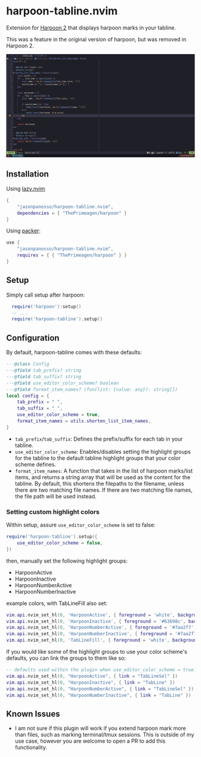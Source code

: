 # harpoon-tabline.nvim

Extension for [Harpoon 2](https://github.com/ThePrimeagen/harpoon/tree/harpoon2)
that displays harpoon marks in your tabline.

This was a feature in the original version of harpoon, but was removed in
Harpoon 2.

![example image showing tabline](assets/tabline.png)

## Installation

Using [lazy.nvim](https://github.com/folke/lazy.nvim)

```lua
{
    "jasonpanosso/harpoon-tabline.nvim",
    dependencies = { "ThePrimeagen/harpoon" }
}
```

Using [packer](https://github.com/wbthomason/packer.nvim):

```lua
use {
    "jasonpanosso/harpoon-tabline.nvim",
    requires = { { "ThePrimeagen/harpoon" } }
}
```

## Setup

Simply call setup after harpoon:

```lua
  require('harpoon'):setup()
  -- ...
  require('harpoon-tabline').setup()
```

## Configuration

By default, harpoon-tabline comes with these defaults:

```lua
---@class Config
---@field tab_prefix? string
---@field tab_suffix? string
---@field use_editor_color_scheme? boolean
---@field format_item_names? (fun(list: {value: any}): string[])
local config = {
    tab_prefix = " ",
    tab_suffix = " ",
    use_editor_color_scheme = true,
    format_item_names = utils.shorten_list_item_names,
}
```

- `tab_prefix`/`tab_suffix`: Defines the prefix/suffix for each tab in your tabline.
- `use_editor_color_scheme`: Enables/disables setting the highlight groups for
  the tabline to the default tabline highlight groups that your color scheme defines.
- `format_item_names`: A function that takes in the list of harpoon marks/list
  items, and returns a string array that will be used as the content for the
  tabline. By default, this shortens the filepaths to the filename, unless there
  are two matching file names. If there are two matching file names, the file
  path will be used instead.

### Setting custom highlight colors

Within setup, assure `use_editor_color_scheme` is set to false:

```lua
require('harpoon-tabline').setup({
    use_editor_color_scheme = false,
})
```

then, manually set the following highlight groups:

- HarpoonActive
- HarpoonInactive
- HarpoonNumberActive
- HarpoonNumberInactive

example colors, with TabLineFill also set:

```lua
vim.api.nvim_set_hl(0, 'HarpoonActive', { foreground = 'white', background = 'NONE' })
vim.api.nvim_set_hl(0, 'HarpoonInactive', { foreground = '#63698c', background = 'NONE' })
vim.api.nvim_set_hl(0, 'HarpoonNumberActive', { foreground = '#7aa2f7', background = 'NONE' })
vim.api.nvim_set_hl(0, 'HarpoonNumberInactive', { foreground = '#7aa2f7', background = 'NONE' })
vim.api.nvim_set_hl(0, 'TabLineFill', { foreground = 'white', background = 'NONE' })
```

If you would like some of the highlight groups to use your color scheme's
defaults, you can link the groups to them like so:

```lua
-- defaults used within the plugin when use_editor_color_scheme = true:
vim.api.nvim_set_hl(0, "HarpoonActive", { link = "TabLineSel" })
vim.api.nvim_set_hl(0, "HarpoonInactive", { link = "TabLine" })
vim.api.nvim_set_hl(0, "HarpoonNumberActive", { link = "TabLineSel" })
vim.api.nvim_set_hl(0, "HarpoonNumberInactive", { link = "TabLine" })
```

## Known Issues

- I am not sure if this plugin will work if you extend harpoon mark more than
  files, such as marking terminal/tmux sessions. This is outside of my use case,
  however you are welcome to open a PR to add this functionality.
